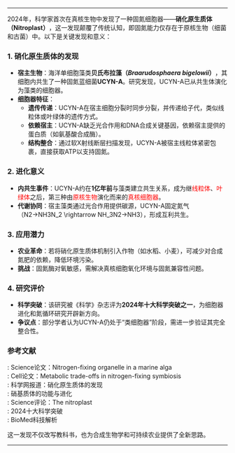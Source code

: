 
---

2024年，科学家首次在真核生物中发现了一种固氮细胞器——**硝化原生质体（Nitroplast）​**，这一发现颠覆了传统认知，即固氮能力仅存在于原核生物（细菌和古菌）中。以下是关键发现和意义：

### ​**1. 硝化原生质体的发现**​

- ​**宿主生物**​：海洋单细胞藻类**贝氏布拉藻（_Braarudosphaera bigelowii_）​**，其细胞内共生了一种固氮蓝细菌**UCYN-A**。研究发现，UCYN-A已从共生体演化为藻类的细胞器。
- ​**细胞器特征**​：
    - ​**遗传传递**​：UCYN-A在宿主细胞分裂时同步分裂，并传递给子代，类似线粒体或叶绿体的遗传方式。
    - ​**依赖宿主**​：UCYN-A缺乏光合作用和DNA合成关键基因，依赖宿主提供的蛋白质（如氨基酸合成酶）。
    - ​**结构整合**​：通过软X射线断层扫描发现，UCYN-A被宿主线粒体紧密包裹，直接获取ATP以支持固氮。

### ​**2. 进化意义**​

- ​**内共生事件**​：UCYN-A约在**1亿年前**与藻类建立共生关系，成为继<span style="color:rgb(255, 0, 0)">线粒体</span>、<span style="color:rgb(255, 0, 0)">叶绿体</span>之后，第三种由<span style="color:rgb(255, 0, 0)">原核生物</span>演化而来的<span style="color:rgb(255, 0, 0)">真核细胞器</span>。
- ​**代谢协同**​：宿主藻类通过光合作用提供碳源，UCYN-A固定氮气（N2→NH3N_2 \rightarrow NH_3N2​→NH3​），形成互利共生。

### ​**3. 应用潜力**​

- ​**农业革命**​：若将硝化原生质体机制引入作物（如水稻、小麦），可减少对合成氮肥的依赖，降低环境污染。
- ​**挑战**​：固氮酶对氧敏感，需解决真核细胞氧化环境与固氮兼容性问题。

### ​**4. 研究评价**​

- ​**科学突破**​：该研究被《科学》杂志评为**2024年十大科学突破之一**，为细胞器进化和氮循环研究开辟新方向。
- ​**争议点**​：部分学者认为UCYN-A仍处于“类细胞器”阶段，需进一步验证其完全整合性。

### ​**参考文献**​

: Science论文：Nitrogen-fixing organelle in a marine alga  
: Cell论文：Metabolic trade-offs in nitrogen-fixing symbiosis  
: 科学网报道：硝化原生质体的发现  
: 硝基质体的功能与进化  
: Science评论：The nitroplast  
: 2024十大科学突破  
: BioMed科技解析

这一发现不仅改写教科书，也为合成生物学和可持续农业提供了全新思路。

---

